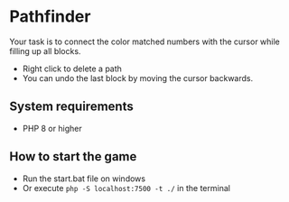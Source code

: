 # Pathfinder

Your task is to connect the color matched numbers with the cursor while filling up all blocks.
- Right click to delete a path
- You can undo the last block by moving the cursor backwards.
## System requirements
- PHP 8 or higher
## How to start the game
- Run the start.bat file on windows
- Or execute `php -S localhost:7500 -t ./` in the terminal

